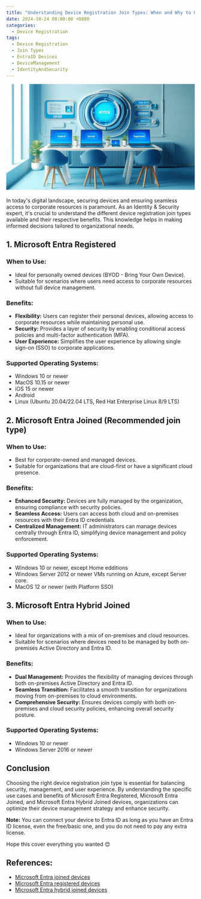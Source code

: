 ```yaml
---
title: "Understanding Device Registration Join Types: When and Why to Use Each"
date: 2024-10-24 00:00:00 +0800
categories:
  - Device Registration
tags:
  - Device Registration
  - Join Types
  - EntraID Devices
  - DeviceManagement
  - IdentityAndSecurity
---
```

![Screenshot showing Device Registration Join Types](/assets/images/deviceJoinTypes.jpg "Device Registration Join Types") 
<br><br>
In today's digital landscape, securing devices and ensuring seamless access to corporate resources is paramount. As an Identity & Security expert, it's crucial to understand the different device registration join types available and their respective benefits. This knowledge helps in making informed decisions tailored to organizational needs.

## 1. Microsoft Entra Registered
### When to Use:
- Ideal for personally owned devices (BYOD - Bring Your Own Device).
- Suitable for scenarios where users need access to corporate resources without full device management.

### Benefits:
- **Flexibility:** Users can register their personal devices, allowing access to corporate resources while maintaining personal use.
- **Security:** Provides a layer of security by enabling conditional access policies and multi-factor authentication (MFA).
- **User Experience:** Simplifies the user experience by allowing single sign-on (SSO) to corporate applications.

### Supported Operating Systems:
- Windows 10 or newer
- MacOS 10.15 or newer
- iOS 15 or newer
- Android
- Linux (Ubuntu 20.04/22.04 LTS, Red Hat Enterprise Linux 8/9 LTS)

## 2. Microsoft Entra Joined (Recommended join type)
### When to Use:
- Best for corporate-owned and managed devices.
- Suitable for organizations that are cloud-first or have a significant cloud presence.

### Benefits:
- **Enhanced Security:** Devices are fully managed by the organization, ensuring compliance with security policies.
- **Seamless Access:** Users can access both cloud and on-premises resources with their Entra ID credentials.
- **Centralized Management:** IT administrators can manage devices centrally through Entra ID, simplifying device management and policy enforcement.

### Supported Operating Systems:
- Windows 10 or newer, except Home edditions
- Windows Server 2012 or newer VMs running on Azure, except Server core.
- MacOS 12 or newer (with Platform SSO)

## 3. Microsoft Entra Hybrid Joined

### When to Use:
- Ideal for organizations with a mix of on-premises and cloud resources.
- Suitable for scenarios where devices need to be managed by both on-premises Active Directory and Entra ID.

### Benefits:
- **Dual Management:** Provides the flexibility of managing devices through both on-premises Active Directory and Entra ID.
- **Seamless Transition:** Facilitates a smooth transition for organizations moving from on-premises to cloud environments.
- **Comprehensive Security:** Ensures devices comply with both on-premises and cloud security policies, enhancing overall security posture.

### Supported Operating Systems:
- Windows 10 or newer
- Windows Server 2016 or newer

## Conclusion
Choosing the right device registration join type is essential for balancing security, management, and user experience. By understanding the specific use cases and benefits of Microsoft Entra Registered, Microsoft Entra Joined, and Microsoft Entra Hybrid Joined devices, organizations can optimize their device management strategy and enhance security.

**Note:** You can connect your device to Entra ID as long as you have an Entra ID license, even the free/basic one, and you do not need to pay any extra license.

Hope this cover everything you wanted 😊

## References:
- [Microsoft Entra joined devices](https://learn.microsoft.com/en-us/entra/identity/devices/concept-directory-join)
- [Microsoft Entra registered devices](https://learn.microsoft.com/en-us/entra/identity/devices/concept-device-registration)
- [Microsoft Entra hybrid joined devices](https://learn.microsoft.com/en-us/entra/identity/devices/concept-hybrid-join)
